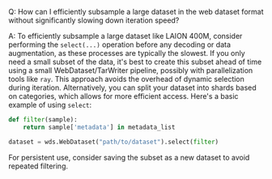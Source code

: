 Q: How can I efficiently subsample a large dataset in the web dataset format without significantly slowing down iteration speed?

A: To efficiently subsample a large dataset like LAION 400M, consider performing the `select(...)` operation before any decoding or data augmentation, as these processes are typically the slowest. If you only need a small subset of the data, it's best to create this subset ahead of time using a small WebDataset/TarWriter pipeline, possibly with parallelization tools like `ray`. This approach avoids the overhead of dynamic selection during iteration. Alternatively, you can split your dataset into shards based on categories, which allows for more efficient access. Here's a basic example of using `select`:

```python
def filter(sample):
    return sample['metadata'] in metadata_list

dataset = wds.WebDataset("path/to/dataset").select(filter)
```

For persistent use, consider saving the subset as a new dataset to avoid repeated filtering.
